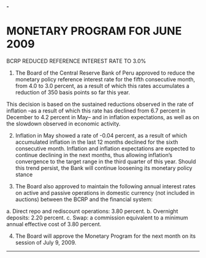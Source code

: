 **-**

#    MONETARY PROGRAM FOR JUNE 2009
 BCRP REDUCED REFERENCE INTEREST RATE TO 3.0%

1. The Board of the Central Reserve Bank of Peru approved to reduce the monetary policy
reference interest rate for the fifth consecutive month, from 4.0 to 3.0 percent, as a result
of which this rates accumulates a reduction of 350 basis points so far this year.

This decision is based on the sustained reductions observed in the rate of inflation –as a
result of which this rate has declined from 6.7 percent in December to 4.2 percent in
May– and in inflation expectations, as well as on the slowdown observed in economic
activity.

2. Inflation in May showed a rate of -0.04 percent, as a result of which accumulated inflation
in the last 12 months declined for the sixth consecutive month. Inflation and inflation
expectations are expected to continue declining in the next months, thus allowing
inflation’s convergence to the target range in the third quarter of this year. Should this
trend persist, the Bank will continue loosening its monetary policy stance

3. The Board also approved to maintain the following annual interest rates on active and
passive operations in domestic currency (not included in auctions) between the BCRP
and the financial system:

a. Direct repo and rediscount operations: 3.80 percent.
b. Overnight deposits: 2.20 percent.
c. Swap: a commission equivalent to a minimum annual effective cost of 3.80
percent.

4. The Board will approve the Monetary Program for the next month on its session of July
9, 2009.


-----

